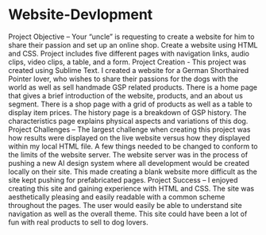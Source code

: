 # Website-Devlopment
Project Objective – Your “uncle” is requesting to create a website for him to share their passion and set up an online shop. Create a website using HTML and CSS. Project includes five different pages with navigation links, audio clips, video clips, a table, and a form.
Project Creation - This project was created using Sublime Text. I created a website for a German Shorthaired Pointer lover, who wishes to share their passions for the dogs with the world as well as sell handmade GSP related products. There is a home page that gives a brief introduction of the website, products, and an about us segment. There is a shop page with a grid of products as well as a table to display item prices. The history page is a breakdown of GSP history. The characteristics page explains physical aspects and variations of this dog. 
Project Challenges – The largest challenge when creating this project was how results were displayed on the live website versus how they displayed within my local HTML file. A few things needed to be changed to conform to the limits of the website server. The website server was in the process of pushing a new AI design system where all development would be created locally on their site. This made creating a blank website more difficult as the site kept pushing for prefabricated pages.
Project Success – I enjoyed creating this site and gaining experience with HTML and CSS. The site was aesthetically pleasing and easily readable with a common scheme throughout the pages. The user would easily be able to understand site navigation as well as the overall theme. This site could have been a lot of fun with real products to sell to dog lovers.
